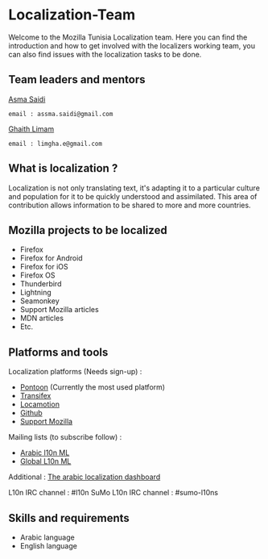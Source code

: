 # Localization-Team
Welcome to the Mozilla Tunisia Localization team. Here you can find the introduction and how to get involved with the localizers working team, you can also find issues with the localization tasks to be done.

## Team leaders and mentors 
 [Asma Saidi]()
  ``` 
  email : assma.saidi@gmail.com
  ```
 [Ghaith Limam]()
  ``` 
  email : limgha.e@gmail.com
  ```
## What is localization ?  
Localization is not only translating text, it's adapting it to a particular culture and population for it to be quickly understood and assimilated. This area of contribution allows information to be shared to more and more countries.

## Mozilla projects to be localized
  - Firefox
  - Firefox for Android
  - Firefox for iOS
  - Firefox OS
  - Thunderbird
  - Lightning
  - Seamonkey
  - Support Mozilla articles
  - MDN articles
  - Etc.

## Platforms and tools

Localization platforms (Needs sign-up) :
  - [Pontoon](https://pontoon.mozilla.org) (Currently the most used platform)
  - [Transifex](https://www.transifex.com/)
  - [Locamotion](https://mozilla.locamotion.org)
  - [Github](http://github.com/mozilla-l10n/)
  - [Support Mozilla](https://support.mozilla.org/)
 
Mailing lists (to subscribe follow) :
  - [Arabic l10n ML](https://lists.mozilla.org/listinfo/dev-l10n-ar)
  - [Global L10n ML](https://lists.mozilla.org/listinfo/dev-l10n)

Additional :
  [The arabic localization dashboard](https://l10n.mozilla-community.org/webdashboard/?locale=ar)
  
L10n IRC channel : #l10n
SuMo L10n IRC channel : #sumo-l10ns

## Skills and requirements
- Arabic language
- English language
